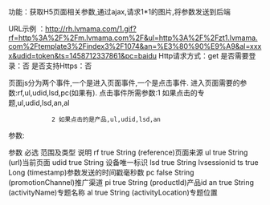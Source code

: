 
功能：获取H5页面相关参数,通过ajax,请求1*1的图片,将参数发送到后端

 URL示例 ：http://rh.lvmama.com/1.gif?rf=http%3A%2F%2Fm.lvmama.com%2F&ul=http%3A%2F%2Fzt1.lvmama.com%2Ftemplate3%2Findex3%2F1074&an=%E3%80%90%E9%A9&al=xxxx&udid=token&ts=1458712337861&pc=baidu
 Http请求方式：get
 是否需要登录：否
 是否支持Https：否
 
 页面js分为两个事件,一个是进入页面事件,一个是点击事件. 进入页面需要的参数:rf,ul,udid,lsd,pc(如果有). 点击事件所需参数:1 如果点击的专题,ul,udid,lsd,an,al

                2 如果点击的是产品,ul,udid,lsd,an
参数:

参数	必选	范围及类型	说明
rf	true	String	(reference)页面来源
ul	true	String	(url)当前页面
udid	true	String	设备唯一标识
lsd	true	String	lvsessionid
ts	true	Long	(timestamp)参数发送的时间戳毫秒数
pc	false	String	(promotionChannel)推广渠道
pi	true	String	(productId)产品id
an	true	String	(activityName)专题名称
al	true	String	(activityLocation)专题位置
 